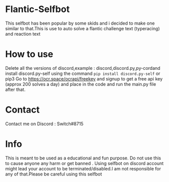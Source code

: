 # Flantic-Selfbot
This selfbot has been popular by some skids and i decided to make one similar to that.This is use to auto solve a flantic challenge text (typeracing) and reaction text
# How to use
Delete all the versions of discord,example : discord,discord.py,py-cordand install discord.py-self using the command `pip install discord.py-self` or pip3
Go to https://ocr.space/ocrapi/freekey and signup to get a free api key (approx 200 solves a day) and place in the code
and run the main.py file after that.
# Contact
Contact me on Discord : Switch#8715
# Info
This is meant to be used as a educational and fun purpose. Do not use this to cause anyone any harm or get banned . Using selfbot on discord account might lead your account to be terminated/disabled.I am not responsible for any of that.Please be careful using this selfbot
